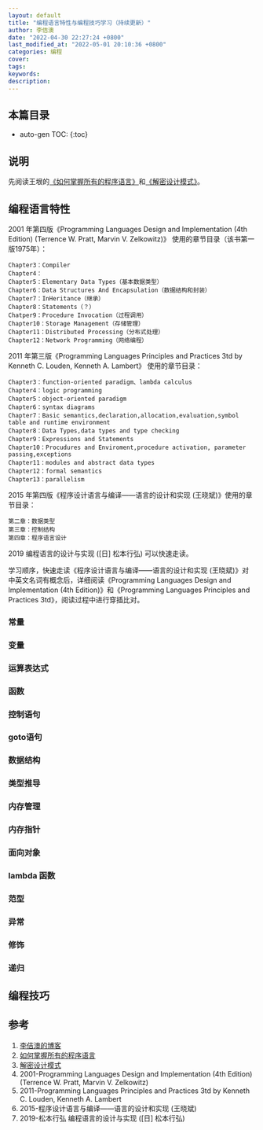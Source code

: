 ```yaml
---
layout: default
title: "编程语言特性与编程技巧学习（持续更新）"
author: 李佶澳
date: "2022-04-30 22:27:24 +0800"
last_modified_at: "2022-05-01 20:10:36 +0800"
categories: 编程
cover:
tags:
keywords:
description:
---
```


## 本篇目录

* auto-gen TOC:
{:toc}

## 说明

先阅读王垠的[《如何掌握所有的程序语言》][2]和[《解密设计模式》][3]。

## 编程语言特性

2001 年第四版《Programming Languages Design and Implementation (4th Edition) (Terrence W. Pratt, Marvin V. Zelkowitz)》 使用的章节目录（该书第一版1975年）：

	Chapter3：Compiler
	Chapter4：
	Chapter5：Elementary Data Types（基本数据类型）
	Chapter6：Data Structures And Encapsulation（数据结构和封装）
	Chapter7：InHeritance（继承）
	Chapter8：Statements（？）
	Chatper9：Procedure Invocation（过程调用）
	Chapter10：Storage Management（存储管理）
	Chapter11：Distributed Processing（分布式处理）
	Chapter12：Network Programming（网络编程）

2011 年第三版《Programming Languages Principles and Practices 3td by Kenneth C. Louden, Kenneth A. Lambert》 使用的章节目录：

	Chapter3：function-oriented paradigm、lambda calculus
	Chapter4：logic programming
	Chapter5：object-oriented paradigm 
	Chapter6：syntax diagrams
	Chapter7：Basic semantics,declaration,allocation,evaluation,symbol table and runtime environment
	Chapter8：Data Types,data types and type checking
	Chapter9：Expressions and Statements
	Chapter10：Procudures and Enviroment,procedure activation, parameter passing,exceptions 
	Chapter11：modules and abstract data types
	Chapter12：formal semantics
	Chapter13：parallelism

2015 年第四版《程序设计语言与编译——语言的设计和实现 (王晓斌)》使用的章节目录：

	第二章：数据类型
	第三章：控制结构 
	第四章：程序语言设计

2019 编程语言的设计与实现 ([日] 松本行弘) 可以快速走读。

学习顺序，快速走读《程序设计语言与编译——语言的设计和实现 (王晓斌)》对中英文名词有概念后，详细阅读《Programming Languages Design and Implementation (4th Edition)》和《Programming Languages Principles and Practices 3td》，阅读过程中进行穿插比对。

### 常量 

### 变量

### 运算表达式

### 函数

### 控制语句

### goto语句

### 数据结构

### 类型推导

### 内存管理

### 内存指针

### 面向对象

### lambda 函数

### 范型

### 异常

### 修饰

### 递归


## 编程技巧

## 参考

1. [李佶澳的博客][1]
2. [如何掌握所有的程序语言][2]
3. [解密设计模式][3]
4. 2001-Programming Languages Design and Implementation (4th Edition) (Terrence W. Pratt, Marvin V. Zelkowitz) 
5. 2011-Programming Languages Principles and Practices 3td by Kenneth C. Louden, Kenneth A. Lambert
6. 2015-程序设计语言与编译——语言的设计和实现 (王晓斌)
7. 2019-松本行弘  编程语言的设计与实现 ([日] 松本行弘) 

[1]: https://www.lijiaocn.com "李佶澳的博客"
[2]: http://www.yinwang.org/blog-cn/2017/07/06/master-pl "如何掌握所有的程序语言"
[3]: http://www.yinwang.org/blog-cn/2013/03/07/design-patterns "解密设计模式"
